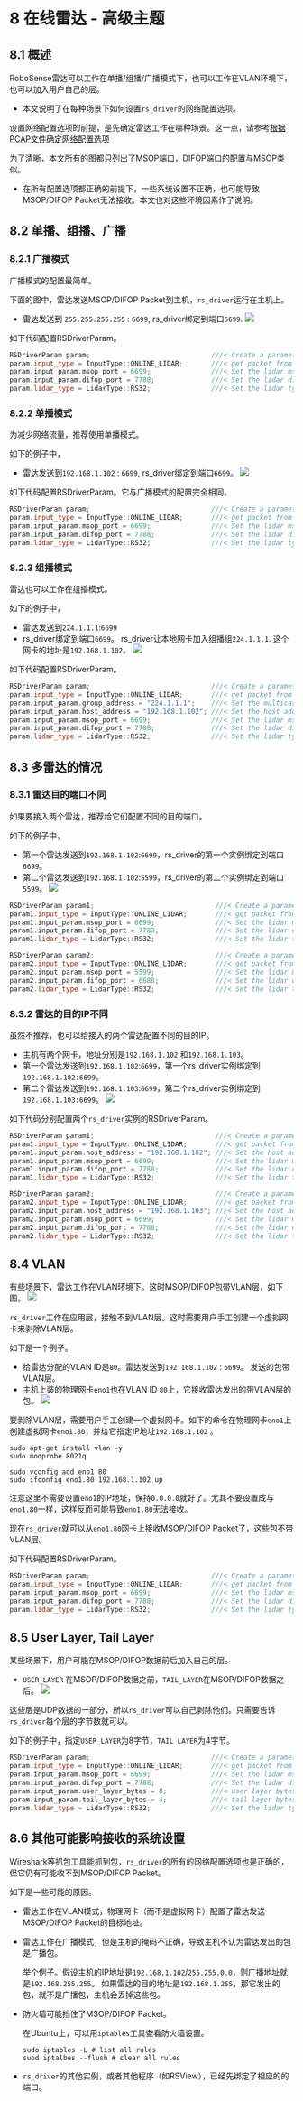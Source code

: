 # **8 在线雷达 - 高级主题**

## 8.1 概述

RoboSense雷达可以工作在单播/组播/广播模式下，也可以工作在VLAN环境下，也可以加入用户自己的层。

+ 本文说明了在每种场景下如何设置`rs_driver`的网络配置选项。

设置网络配置选项的前提，是先确定雷达工作在哪种场景。这一点，请参考[根据PCAP文件确定网络配置选项](./11_how_to_configure_by_pcap_file_CN.md)

为了清晰，本文所有的图都只列出了MSOP端口，DIFOP端口的配置与MSOP类似。

+ 在所有配置选项都正确的前提下，一些系统设置不正确，也可能导致MSOP/DIFOP Packet无法接收。本文也对这些环境因素作了说明。



## 8.2 单播、组播、广播

### 8.2.1 广播模式

广播模式的配置最简单。

下面的图中，雷达发送MSOP/DIFOP Packet到主机，`rs_driver`运行在主机上。
+ 雷达发送到 `255.255.255.255` : `6699`, rs_driver绑定到端口`6699`.
![](./img/08_01_broadcast.png)

如下代码配置RSDriverParam。

```c++
RSDriverParam param;                              ///< Create a parameter object
param.input_type = InputType::ONLINE_LIDAR;       ///< get packet from online lidar
param.input_param.msop_port = 6699;               ///< Set the lidar msop port number, the default is 6699
param.input_param.difop_port = 7788;              ///< Set the lidar difop port number, the default is 7788
param.lidar_type = LidarType::RS32;               ///< Set the lidar type.
```

### 8.2.2 单播模式

为减少网络流量，推荐使用单播模式。

如下的例子中，

+ 雷达发送到`192.168.1.102` : `6699`, rs_driver绑定到端口`6699`。
![](./img/08_02_unicast.png)

如下代码配置RSDriverParam。它与广播模式的配置完全相同。

```c++
RSDriverParam param;                              ///< Create a parameter object
param.input_type = InputType::ONLINE_LIDAR;       ///< get packet from online lidar
param.input_param.msop_port = 6699;               ///< Set the lidar msop port number, the default is 6699
param.input_param.difop_port = 7788;              ///< Set the lidar difop port number, the default is 7788
param.lidar_type = LidarType::RS32;               ///< Set the lidar type.
```


### 8.2.3 组播模式

雷达也可以工作在组播模式。

如下的例子中，

+ 雷达发送到`224.1.1.1`:`6699` 
+ rs_driver绑定到端口`6699`。 rs_driver让本地网卡加入组播组`224.1.1.1`. 这个网卡的地址是`192.168.1.102`。
![](./img/08_03_multicast.png)

如下代码配置RSDriverParam。

```c++
RSDriverParam param;                              ///< Create a parameter object
param.input_type = InputType::ONLINE_LIDAR;       ///< get packet from online lidar
param.input_param.group_address = "224.1.1.1";    ///< Set the multicast group address.
param.input_param.host_address = "192.168.1.102"; ///< Set the host address.
param.input_param.msop_port = 6699;               ///< Set the lidar msop port number, the default is 6699
param.input_param.difop_port = 7788;              ///< Set the lidar difop port number, the default is 7788
param.lidar_type = LidarType::RS32;               ///< Set the lidar type. Make sure this type is correct 
```



## 8.3 多雷达的情况

### 8.3.1 雷达目的端口不同

如果要接入两个雷达，推荐给它们配置不同的目的端口。

如下的例子中，

+ 第一个雷达发送到`192.168.1.102`:`6699`，rs_driver的第一个实例绑定到端口`6699`。
+ 第二个雷达发送到`192.168.1.102`:`5599`，rs_driver的第二个实例绑定到端口`5599`。
![](./img/08_04_multi_lidars_port.png)

```c++
RSDriverParam param1;                              ///< Create a parameter object for Lidar 192.168.1.200
param1.input_type = InputType::ONLINE_LIDAR;       ///< get packet from online lidar
param1.input_param.msop_port = 6699;               ///< Set the lidar msop port number
param1.input_param.difop_port = 7788;              ///< Set the lidar difop port number
param1.lidar_type = LidarType::RS32;               ///< Set the lidar type.

RSDriverParam param2;                              ///< Create a parameter object for Lidar 192.168.1.201
param2.input_type = InputType::ONLINE_LIDAR;       ///< get packet from online lidar
param2.input_param.msop_port = 5599;               ///< Set the lidar msop port number
param2.input_param.difop_port = 6688;              ///< Set the lidar difop port number
param2.lidar_type = LidarType::RS32;               ///< Set the lidar type.
```

### 8.3.2 雷达的目的IP不同

虽然不推荐，也可以给接入的两个雷达配置不同的目的IP。
+ 主机有两个网卡，地址分别是`192.168.1.102` 和`192.168.1.103`。
+ 第一个雷达发送到`192.168.1.102`:`6699`，第一个rs_driver实例绑定到`192.168.1.102:6699`。
+ 第二个雷达发送到`192.168.1.103`:`6699`，第二个rs_driver实例绑定到`192.168.1.103:6699`。
![](./img/08_05_multi_lidars_ip.png)

如下代码分别配置两个`rs_driver`实例的RSDriverParam。

```c++
RSDriverParam param1;                              ///< Create a parameter object for Lidar 192.168.1.200
param1.input_type = InputType::ONLINE_LIDAR;       ///< get packet from online lidar
param1.input_param.host_address = "192.168.1.102"; ///< Set the host address.
param1.input_param.msop_port = 6699;               ///< Set the lidar msop port number
param1.input_param.difop_port = 7788;              ///< Set the lidar difop port number
param1.lidar_type = LidarType::RS32;               ///< Set the lidar type.

RSDriverParam param2;                              ///< Create a parameter object for Lidar 192.168.1.201
param2.input_type = InputType::ONLINE_LIDAR;       ///< get packet from online lidar
param2.input_param.host_address = "192.168.1.103"; ///< Set the host address.
param2.input_param.msop_port = 6699;               ///< Set the lidar msop port number
param2.input_param.difop_port = 7788;              ///< Set the lidar difop port number
param2.lidar_type = LidarType::RS32;               ///< Set the lidar type.
```



## 8.4 VLAN

有些场景下，雷达工作在VLAN环境下。这时MSOP/DIFOP包带VLAN层，如下图。
![](./img/08_06_vlan_layer.png)

`rs_driver`工作在应用层，接触不到VLAN层。这时需要用户手工创建一个虚拟网卡来剥除VLAN层。

如下是一个例子。
+ 给雷达分配的VLAN ID是`80`。雷达发送到`192.168.1.102` : `6699`。 发送的包带VLAN层。
+ 主机上装的物理网卡`eno1`也在VLAN ID `80`上，它接收雷达发出的带VLAN层的包。
![](./img/08_07_vlan.png)

要剥除VLAN层，需要用户手工创建一个虚拟网卡。如下的命令在物理网卡`eno1`上创建虚拟网卡`eno1.80`，并给它指定IP地址`192.168.1.102` 。

```
sudo apt-get install vlan -y
sudo modprobe 8021q

sudo vconfig add eno1 80
sudo ifconfig eno1.80 192.168.1.102 up
```

注意这里不需要设置`eno1`的IP地址，保持`0.0.0.0`就好了。尤其不要设置成与`eno1.80`一样，这样反而可能导致`eno1.80`无法接收。

现在`rs_driver`就可以从`eno1.80`网卡上接收MSOP/DIFOP Packet了，这些包不带VLAN层。


如下代码配置RSDriverParam。

```c++
RSDriverParam param;                              ///< Create a parameter object
param.input_type = InputType::ONLINE_LIDAR;       ///< get packet from online lidar
param.input_param.msop_port = 6699;               ///< Set the lidar msop port number, the default is 6699
param.input_param.difop_port = 7788;              ///< Set the lidar difop port number, the default is 7788
param.lidar_type = LidarType::RS32;               ///< Set the lidar type.
```



## 8.5 User Layer, Tail Layer 

某些场景下，用户可能在MSOP/DIFOP数据前后加入自己的层。
+ `USER_LAYER` 在MSOP/DIFOP数据之前，`TAIL_LAYER`在MSOP/DIFOP数据之后。
![](./img/08_08_user_layer.png)

这些层是UDP数据的一部分，所以`rs_driver`可以自己剥除他们。只需要告诉`rs_driver`每个层的字节数就可以。

如下的例子中，指定`USER_LAYER`为8字节，`TAIL_LAYER`为4字节。

```c++
RSDriverParam param;                              ///< Create a parameter object
param.input_type = InputType::ONLINE_LIDAR;       ///< get packet from online lidar
param.input_param.msop_port = 6699;               ///< Set the lidar msop port number, the default is 6699
param.input_param.difop_port = 7788;              ///< Set the lidar difop port number, the default is 7788
param.input_param.user_layer_bytes = 8;           ///< user layer bytes. there is no user layer if it is 0
param.input_param.tail_layer_bytes = 4;           ///< tail layer bytes. there is no user layer if it is 0
param.lidar_type = LidarType::RS32;               ///< Set the lidar type.
```



## 8.6 其他可能影响接收的系统设置

Wireshark等抓包工具能抓到包，`rs_driver`的所有的网络配置选项也是正确的，但它仍有可能收不到MSOP/DIFOP Packet。

如下是一些可能的原因。

+ 雷达工作在VLAN模式，物理网卡（而不是虚拟网卡）配置了雷达发送MSOP/DIFOP Packet的目标地址。
+ 雷达工作在广播模式，但是主机的掩码不正确，导致主机不认为雷达发出的包是广播包。

  举个例子。假设主机的IP地址是`192.168.1.102`/`255.255.0.0`，则广播地址就是`192.168.255.255`。
  如果雷达的目的地址是`192.168.1.255`，那它发出的包，就不是广播包，主机会丢掉这些包。

+ 防火墙可能挡住了MSOP/DIFOP Packet。

  在Ubuntu上，可以用`iptables`工具查看防火墙设置。

  ```
  sudo iptables -L # list all rules
  suod iptalbes --flush # clear all rules
  ```

+ `rs_driver`的其他实例，或者其他程序（如RSView），已经先绑定了相应的的端口。













